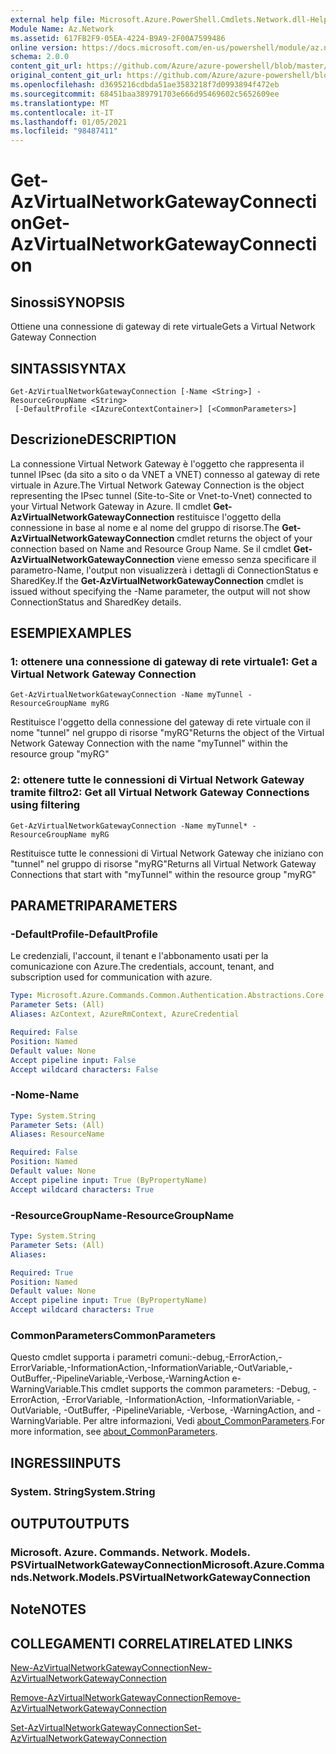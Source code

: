 ```yaml
---
external help file: Microsoft.Azure.PowerShell.Cmdlets.Network.dll-Help.xml
Module Name: Az.Network
ms.assetid: 617FB2F9-05EA-4224-B9A9-2F00A7599486
online version: https://docs.microsoft.com/en-us/powershell/module/az.network/get-azvirtualnetworkgatewayconnection
schema: 2.0.0
content_git_url: https://github.com/Azure/azure-powershell/blob/master/src/Network/Network/help/Get-AzVirtualNetworkGatewayConnection.md
original_content_git_url: https://github.com/Azure/azure-powershell/blob/master/src/Network/Network/help/Get-AzVirtualNetworkGatewayConnection.md
ms.openlocfilehash: d3695216cdbda51ae3583218f7d0993894f472eb
ms.sourcegitcommit: 68451baa389791703e666d95469602c5652609ee
ms.translationtype: MT
ms.contentlocale: it-IT
ms.lasthandoff: 01/05/2021
ms.locfileid: "98487411"
---
```

# <span data-ttu-id="e041c-101">Get-AzVirtualNetworkGatewayConnection</span><span class="sxs-lookup"><span data-stu-id="e041c-101">Get-AzVirtualNetworkGatewayConnection</span></span>

## <span data-ttu-id="e041c-102">Sinossi</span><span class="sxs-lookup"><span data-stu-id="e041c-102">SYNOPSIS</span></span>
<span data-ttu-id="e041c-103">Ottiene una connessione di gateway di rete virtuale</span><span class="sxs-lookup"><span data-stu-id="e041c-103">Gets a Virtual Network Gateway Connection</span></span>

## <span data-ttu-id="e041c-104">SINTASSI</span><span class="sxs-lookup"><span data-stu-id="e041c-104">SYNTAX</span></span>

```
Get-AzVirtualNetworkGatewayConnection [-Name <String>] -ResourceGroupName <String>
 [-DefaultProfile <IAzureContextContainer>] [<CommonParameters>]
```

## <span data-ttu-id="e041c-105">Descrizione</span><span class="sxs-lookup"><span data-stu-id="e041c-105">DESCRIPTION</span></span>
<span data-ttu-id="e041c-106">La connessione Virtual Network Gateway è l'oggetto che rappresenta il tunnel IPsec (da sito a sito o da VNET a VNET) connesso al gateway di rete virtuale in Azure.</span><span class="sxs-lookup"><span data-stu-id="e041c-106">The Virtual Network Gateway Connection is the object representing the IPsec tunnel (Site-to-Site or Vnet-to-Vnet) connected to your Virtual Network Gateway in Azure.</span></span>
<span data-ttu-id="e041c-107">Il cmdlet **Get-AzVirtualNetworkGatewayConnection** restituisce l'oggetto della connessione in base al nome e al nome del gruppo di risorse.</span><span class="sxs-lookup"><span data-stu-id="e041c-107">The **Get-AzVirtualNetworkGatewayConnection** cmdlet returns the object of your connection based on Name and Resource Group Name.</span></span>
<span data-ttu-id="e041c-108">Se il cmdlet **Get-AzVirtualNetworkGatewayConnection** viene emesso senza specificare il parametro-Name, l'output non visualizzerà i dettagli di ConnectionStatus e SharedKey.</span><span class="sxs-lookup"><span data-stu-id="e041c-108">If the **Get-AzVirtualNetworkGatewayConnection** cmdlet is issued without specifying the -Name parameter, the output will not show ConnectionStatus and SharedKey details.</span></span>

## <span data-ttu-id="e041c-109">ESEMPI</span><span class="sxs-lookup"><span data-stu-id="e041c-109">EXAMPLES</span></span>

### <span data-ttu-id="e041c-110">1: ottenere una connessione di gateway di rete virtuale</span><span class="sxs-lookup"><span data-stu-id="e041c-110">1: Get a Virtual Network Gateway Connection</span></span>
```
Get-AzVirtualNetworkGatewayConnection -Name myTunnel -ResourceGroupName myRG
```

<span data-ttu-id="e041c-111">Restituisce l'oggetto della connessione del gateway di rete virtuale con il nome "tunnel" nel gruppo di risorse "myRG"</span><span class="sxs-lookup"><span data-stu-id="e041c-111">Returns the object of the Virtual Network Gateway Connection with the name "myTunnel" within the resource group "myRG"</span></span>

### <span data-ttu-id="e041c-112">2: ottenere tutte le connessioni di Virtual Network Gateway tramite filtro</span><span class="sxs-lookup"><span data-stu-id="e041c-112">2: Get all Virtual Network Gateway Connections using filtering</span></span>
```
Get-AzVirtualNetworkGatewayConnection -Name myTunnel* -ResourceGroupName myRG
```

<span data-ttu-id="e041c-113">Restituisce tutte le connessioni di Virtual Network Gateway che iniziano con "tunnel" nel gruppo di risorse "myRG"</span><span class="sxs-lookup"><span data-stu-id="e041c-113">Returns all Virtual Network Gateway Connections that start with "myTunnel" within the resource group "myRG"</span></span>

## <span data-ttu-id="e041c-114">PARAMETRI</span><span class="sxs-lookup"><span data-stu-id="e041c-114">PARAMETERS</span></span>

### <span data-ttu-id="e041c-115">-DefaultProfile</span><span class="sxs-lookup"><span data-stu-id="e041c-115">-DefaultProfile</span></span>
<span data-ttu-id="e041c-116">Le credenziali, l'account, il tenant e l'abbonamento usati per la comunicazione con Azure.</span><span class="sxs-lookup"><span data-stu-id="e041c-116">The credentials, account, tenant, and subscription used for communication with azure.</span></span>

```yaml
Type: Microsoft.Azure.Commands.Common.Authentication.Abstractions.Core.IAzureContextContainer
Parameter Sets: (All)
Aliases: AzContext, AzureRmContext, AzureCredential

Required: False
Position: Named
Default value: None
Accept pipeline input: False
Accept wildcard characters: False
```

### <span data-ttu-id="e041c-117">-Nome</span><span class="sxs-lookup"><span data-stu-id="e041c-117">-Name</span></span>
```yaml
Type: System.String
Parameter Sets: (All)
Aliases: ResourceName

Required: False
Position: Named
Default value: None
Accept pipeline input: True (ByPropertyName)
Accept wildcard characters: True
```

### <span data-ttu-id="e041c-118">-ResourceGroupName</span><span class="sxs-lookup"><span data-stu-id="e041c-118">-ResourceGroupName</span></span>
```yaml
Type: System.String
Parameter Sets: (All)
Aliases:

Required: True
Position: Named
Default value: None
Accept pipeline input: True (ByPropertyName)
Accept wildcard characters: True
```

### <span data-ttu-id="e041c-119">CommonParameters</span><span class="sxs-lookup"><span data-stu-id="e041c-119">CommonParameters</span></span>
<span data-ttu-id="e041c-120">Questo cmdlet supporta i parametri comuni:-debug,-ErrorAction,-ErrorVariable,-InformationAction,-InformationVariable,-OutVariable,-OutBuffer,-PipelineVariable,-Verbose,-WarningAction e-WarningVariable.</span><span class="sxs-lookup"><span data-stu-id="e041c-120">This cmdlet supports the common parameters: -Debug, -ErrorAction, -ErrorVariable, -InformationAction, -InformationVariable, -OutVariable, -OutBuffer, -PipelineVariable, -Verbose, -WarningAction, and -WarningVariable.</span></span> <span data-ttu-id="e041c-121">Per altre informazioni, Vedi [about_CommonParameters](http://go.microsoft.com/fwlink/?LinkID=113216).</span><span class="sxs-lookup"><span data-stu-id="e041c-121">For more information, see [about_CommonParameters](http://go.microsoft.com/fwlink/?LinkID=113216).</span></span>

## <span data-ttu-id="e041c-122">INGRESSI</span><span class="sxs-lookup"><span data-stu-id="e041c-122">INPUTS</span></span>

### <span data-ttu-id="e041c-123">System. String</span><span class="sxs-lookup"><span data-stu-id="e041c-123">System.String</span></span>

## <span data-ttu-id="e041c-124">OUTPUT</span><span class="sxs-lookup"><span data-stu-id="e041c-124">OUTPUTS</span></span>

### <span data-ttu-id="e041c-125">Microsoft. Azure. Commands. Network. Models. PSVirtualNetworkGatewayConnection</span><span class="sxs-lookup"><span data-stu-id="e041c-125">Microsoft.Azure.Commands.Network.Models.PSVirtualNetworkGatewayConnection</span></span>

## <span data-ttu-id="e041c-126">Note</span><span class="sxs-lookup"><span data-stu-id="e041c-126">NOTES</span></span>

## <span data-ttu-id="e041c-127">COLLEGAMENTI CORRELATI</span><span class="sxs-lookup"><span data-stu-id="e041c-127">RELATED LINKS</span></span>

[<span data-ttu-id="e041c-128">New-AzVirtualNetworkGatewayConnection</span><span class="sxs-lookup"><span data-stu-id="e041c-128">New-AzVirtualNetworkGatewayConnection</span></span>](./New-AzVirtualNetworkGatewayConnection.md)

[<span data-ttu-id="e041c-129">Remove-AzVirtualNetworkGatewayConnection</span><span class="sxs-lookup"><span data-stu-id="e041c-129">Remove-AzVirtualNetworkGatewayConnection</span></span>](./Remove-AzVirtualNetworkGatewayConnection.md)

[<span data-ttu-id="e041c-130">Set-AzVirtualNetworkGatewayConnection</span><span class="sxs-lookup"><span data-stu-id="e041c-130">Set-AzVirtualNetworkGatewayConnection</span></span>](./Set-AzVirtualNetworkGatewayConnection.md)
